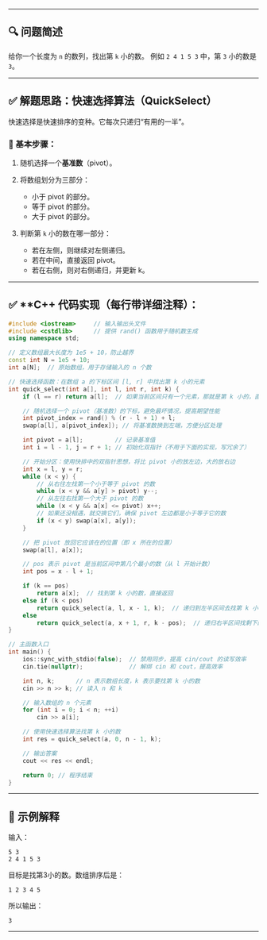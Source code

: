 
---

## 🔍 **问题简述**

给你一个长度为 `n` 的数列，找出第 `k` 小的数。
例如 `2 4 1 5 3` 中，第 `3` 小的数是 `3`。

---

## ✅ **解题思路：快速选择算法（QuickSelect）**

快速选择是快速排序的变种。它每次只递归“有用的一半”。

### 🧠 基本步骤：

1. 随机选择一个**基准数**（pivot）。
2. 将数组划分为三部分：

   * 小于 pivot 的部分。
   * 等于 pivot 的部分。
   * 大于 pivot 的部分。
3. 判断第 `k` 小的数在哪一部分：

   * 若在左侧，则继续对左侧递归。
   * 若在中间，直接返回 pivot。
   * 若在右侧，则对右侧递归，并更新 k。

---

## ✅ \*\*C++ 代码实现（每行带详细注释）：

```cpp
#include <iostream>     // 输入输出头文件
#include <cstdlib>      // 提供 rand() 函数用于随机数生成
using namespace std;

// 定义数组最大长度为 1e5 + 10，防止越界
const int N = 1e5 + 10;
int a[N];  // 原始数组，用于存储输入的 n 个数

// 快速选择函数：在数组 a 的下标区间 [l, r] 中找出第 k 小的元素
int quick_select(int a[], int l, int r, int k) {
    if (l == r) return a[l];  // 如果当前区间只有一个元素，那就是第 k 小的，直接返回

    // 随机选择一个 pivot（基准数）的下标，避免最坏情况，提高期望性能
    int pivot_index = rand() % (r - l + 1) + l;
    swap(a[l], a[pivot_index]); // 将基准数换到左端，方便分区处理

    int pivot = a[l];         // 记录基准值
    int i = l - 1, j = r + 1; // 初始化双指针（不用于下面的实现，写冗余了）

    // 开始分区：使用快排中的双指针思想，将比 pivot 小的放左边，大的放右边
    int x = l, y = r;
    while (x < y) {
        // 从右往左找第一个小于等于 pivot 的数
        while (x < y && a[y] > pivot) y--;
        // 从左往右找第一个大于 pivot 的数
        while (x < y && a[x] <= pivot) x++;
        // 如果还没相遇，就交换它们，确保 pivot 左边都是小于等于它的数
        if (x < y) swap(a[x], a[y]);
    }

    // 把 pivot 放回它应该在的位置（即 x 所在的位置）
    swap(a[l], a[x]);

    // pos 表示 pivot 是当前区间中第几个最小的数（从 l 开始计数）
    int pos = x - l + 1;

    if (k == pos)
        return a[x];  // 找到第 k 小的数，直接返回
    else if (k < pos)
        return quick_select(a, l, x - 1, k);  // 递归到左半区间去找第 k 小
    else
        return quick_select(a, x + 1, r, k - pos);  // 递归右半区间找剩下的第 (k - pos) 小
}

// 主函数入口
int main() {
    ios::sync_with_stdio(false);  // 禁用同步，提高 cin/cout 的读写效率
    cin.tie(nullptr);             // 解绑 cin 和 cout，提高效率

    int n, k;      // n 表示数组长度，k 表示要找第 k 小的数
    cin >> n >> k; // 读入 n 和 k

    // 输入数组的 n 个元素
    for (int i = 0; i < n; ++i)
        cin >> a[i];

    // 使用快速选择算法找第 k 小的数
    int res = quick_select(a, 0, n - 1, k);

    // 输出答案
    cout << res << endl;

    return 0; // 程序结束
}

```

---

## 🔁 示例解释

输入：

```
5 3
2 4 1 5 3
```

目标是找第3小的数。数组排序后是：

```
1 2 3 4 5
```

所以输出：

```
3
```

---
